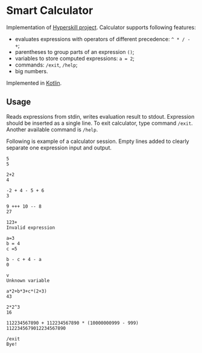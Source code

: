 # Smart Calculator
Implementation of [Hyperskill project](https://hyperskill.org/projects/88?goal=347). Calculator supports following features:
* evaluates expressions with operators of different precedence: `^ * / - +`;
* parentheses to group parts of an expression `()`;
* variables to store computed expressions: `a = 2`;
* commands: `/exit`, `/help`;
* big numbers.

Implemented in [Kotlin](https://kotlinlang.org/).

## Usage
Reads expressions from stdin, writes evaluation result to stdout. Expression should be inserted as a single line.
To exit calculator, type command `/exit`. Another available command is `/help`.


Following is example of a calculator session. Empty lines added to clearly separate one expression input and output.

    5
    5
    
    2+2
    4
    
    -2 + 4 - 5 + 6
    3
    
    9 +++ 10 -- 8
    27
    
    123+
    Invalid expression
    
    a=3
    b = 4
    c =5
    
    b - c + 4 - a
    0
    
    v
    Unknown variable
    
    a*2+b*3+c*(2+3)
    43
    
    2*2^3
    16
    
    112234567890 + 112234567890 * (10000000999 - 999)
    1122345679012234567890
    
    /exit
    Bye!
